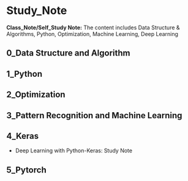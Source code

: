 # Study_Note
**Class_Note/Self_Study Note:** The content includes Data Structure &amp; Algorithms, Python, Optimization, Machine Learning, Deep Learning

## 0_Data Structure and Algorithm

## 1_Python

## 2_Optimization

## 3_Pattern Recognition and Machine Learning

## 4_Keras

+ Deep Learning with Python-Keras: Study Note

## 5_Pytorch


